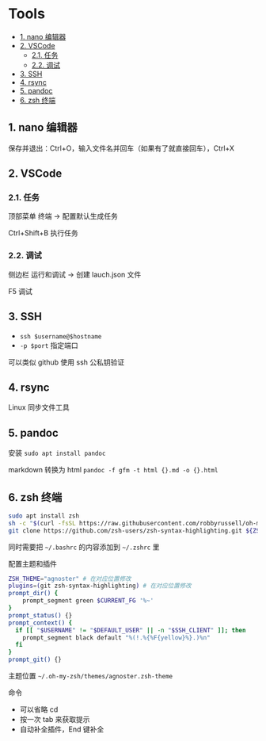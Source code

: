 # Tools

- [1. nano 编辑器](#1-nano-编辑器)
- [2. VSCode](#2-vscode)
  - [2.1. 任务](#21-任务)
  - [2.2. 调试](#22-调试)
- [3. SSH](#3-ssh)
- [4. rsync](#4-rsync)
- [5. pandoc](#5-pandoc)
- [6. zsh 终端](#6-zsh-终端)

## 1. nano 编辑器

保存并退出：Ctrl+O，输入文件名并回车（如果有了就直接回车），Ctrl+X

## 2. VSCode

### 2.1. 任务

顶部菜单 终端 -> 配置默认生成任务

Ctrl+Shift+B 执行任务

### 2.2. 调试

侧边栏 运行和调试 -> 创建 lauch.json 文件

F5 调试

## 3. SSH

- `ssh $username@$hostname`
- `-p $port` 指定端口

可以类似 github 使用 ssh 公私钥验证

## 4. rsync

Linux 同步文件工具

## 5. pandoc

安装 `sudo apt install pandoc`

markdown 转换为 html `pandoc -f gfm -t html {}.md -o {}.html`

[](https://github.com/Wandmalfarbe/pandoc-latex-template)

## 6. zsh 终端

```sh
sudo apt install zsh
sh -c "$(curl -fsSL https://raw.githubusercontent.com/robbyrussell/oh-my-zsh/master/tools/install.sh)"
git clone https://github.com/zsh-users/zsh-syntax-highlighting.git ${ZSH_CUSTOM:-~/.oh-my-zsh}/plugins/zsh-syntax-highlighting
```

同时需要把 `~/.bashrc` 的内容添加到 `~/.zshrc` 里

配置主题和插件

```sh
ZSH_THEME="agnoster" # 在对应位置修改
plugins=(git zsh-syntax-highlighting) # 在对应位置修改
prompt_dir() {
    prompt_segment green $CURRENT_FG '%~'
}
prompt_status() {}
prompt_context() {
  if [[ "$USERNAME" != "$DEFAULT_USER" || -n "$SSH_CLIENT" ]]; then
    prompt_segment black default "%(!.%{%F{yellow}%}.)%n"
  fi
}
prompt_git() {}
```

主题位置 `~/.oh-my-zsh/themes/agnoster.zsh-theme`

命令

- 可以省略 cd
- 按一次 tab 来获取提示
- 自动补全插件，End 键补全
